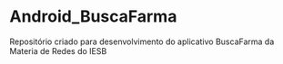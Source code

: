 # Android_BuscaFarma
Repositório criado para desenvolvimento do aplicativo BuscaFarma da Materia de Redes do IESB
